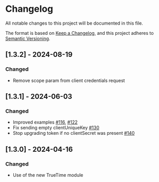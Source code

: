 # Changelog

All notable changes to this project will be documented in this file.

The format is based on [Keep a Changelog](https://keepachangelog.com/en/1.1.0/),
and this project adheres to [Semantic Versioning](https://semver.org/spec/v2.0.0.html).

## [1.3.2] - 2024-08-19

### Changed

- Remove scope param from client credentials request

## [1.3.1] - 2024-06-03

### Changed

- Improved examples [#116](https://github.com/tidal-music/tidal-sdk-web/pull/116), [#122](https://github.com/tidal-music/tidal-sdk-web/pull/122)
- Fix sending empty clientUniqueKey [#130](https://github.com/tidal-music/tidal-sdk-web/pull/130)
- Stop upgrading token if no clientSecret was present [#140](https://github.com/tidal-music/tidal-sdk-web/pull/140)

## [1.3.0] - 2024-04-16

### Changed

- Use of the new TrueTime module
